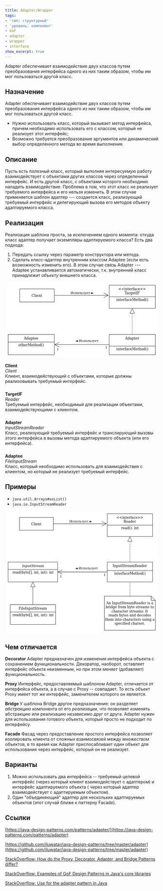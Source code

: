 ```yaml
---
title: Adapter/Wrapper
tags:
- 'тип: структурный'
- 'уровень: компонент'
- GoF
- adapter
- wrapper
- interface
show_excerpt: true
---
```


Adapter обеспечивает взаимодействие двух классов путем преобразования интерфейса
одного из них таким образом, чтобы им мог пользоваться другой класс.

<!--more-->

<style>
    .wrap {
        padding-bottom: 25px;
    }
</style>

## Назначение
Adapter обеспечивает взаимодействие двух классов путем преобразования интерфейса
одного из них таким образом, чтобы им мог пользоваться другой класс.

- Нужно использовать класс, который вызывает метод интерфейса, причем необходимо
    использовать его с классом, который не реализует этот интерфейс;
- Возможно требуется преобразование аргументов или динамический выбор определенного метода
    во время выполнения.

## Описание
Пусть есть полезный класс, который выполняя интересуемую работу взаимодействует
с объектами других классов через определенный интерфейс. И есть другой класс, с
объектами которого необходимо наладить взаимодействие. Проблема в том, что этот
класс не реализует требуемого интерфейса и его нельзя изменить. В этом случае
применяется шаблон адаптер --- создается класс, реализующий требуемый интерфейс
и делегирующий вызова его методов объекту адаптируемого класса.

## Реализация
Реализация шаблона проста, за исключением одного момента: откуда класс адаптер
получает экземпляры адаптируемого класса? Есть два подхода:
1. Передать ссылку через параметр конструктора или метода.
1. Сделать класс-адаптер внутренним классом Adaptee (если есть возможность
изменить его). В этом случае связь Adapter --- Adaptee устанавливается
автоматически, т.к. внутренний класс принадлежит *объекту* внешнего класса.

<p align="center">
  <img src="/assets/images/2021/01/adapter/adapter-class-diagram.png" />
</p>

<div class="grid grid--px-0">
  <div class="cell cell--lg-1 cell--3"><b>Client</b></div>
  <div class="cell cell--auto"><i>Client</i></div>
  <div class="cell cell--lg-12 wrap">Клиент, взаимодействующий с объектами, которые должны реализовывать требуемый интерфейс.</div>

  <div class="cell cell--lg-1 cell--3"><b>TargetIF</b></div>
  <div class="cell cell--auto"><i>Reader</i></div>
  <div class="cell cell--lg-12 wrap">Требуемый интерфейс, необходимый для реализации объектами, взаимодействующими с клиентом.</div>

  <div class="cell cell--lg-1 cell--3"><b>Adapter</b></div>
  <div class="cell cell--auto"><i>InputStreamReader</i></div>
  <div class="cell cell--lg-12 wrap">Класс, реализующий требуемый интерфейс и транслирующий вызовы этого интерфейса в вызовы метода адаптируемого объекта (или его интерфейса).</div>

  <div class="cell cell--lg-1 cell--3"><b>Adaptee</b></div>
  <div class="cell cell--auto"><i>FileInputStream</i></div>
  <div class="cell cell--lg-12">Класс, который необходимо использовать для взаимодействия с клиентом, но который не реализует требуемый интерфейс.</div>
</div>

## Примеры
* `java.util.Arrays#asList()`
* `java.io.InputStreamReader`
<p align="center">
  <img src="/assets/images/2021/01/adapter/adapter-sample.png" />
</p>

## Чем отличается
**Decorator** Adapter предназначен для изменения интерфейса объекта с
сохранением функциональности. Декоратор, наоборот, оставляет интерфейс объекта
неизменным, но при этом меняет (добавляет) функциональность.

**Proxy** Интерфейс, предоставляемый шаблоном Adapter, отличается от интерфейса
объекта, а в случае с Proxy -- совпадает. То есть объект Proxy имеет тот же
интерфейс, заменителем которого он является.

**Bridge** У шаблона Bridge другое предназначение: он разделяет *абстракцию*
компонента от его *реализации*, что позволяет изменять абстракцию или реализацию
независимо друг от друга. Adapter нужен для использования готового объекта,
который просто не подходит по интерфейсу.

**Facade** Фасад через предоставление простого интерфейса позволяет изолировать
клиента от сложных взаимосвязей между *множеством* объектов, в то время как
Adapter приспосабливает *один* объект для использования через интерфейс, который он
не реализует.

## Варианты
1. Можно использовать два интерфейса -- требуемый целевой интерфейс (через
который клиент взаимодействует с адаптером) и интерфейс адаптируемого объекта (
через который адаптер взаимодействует с адаптируемым объектом).
1. Один "объединяющий" адаптер для нескольких адаптируемых объектов (этот случай
ближе к паттерну Facade).

## Ссылки
[https://java-design-patterns.com/patterns/adapter/](https://java-design-patterns.com/patterns/adapter)

[https://github.com/iluwatar/java-design-patterns/tree/master/adapter](https://github.com/iluwatar/java-design-patterns/tree/master/adapter)

[StackOverflow: How do the Proxy, Decorator, Adapter, and Bridge Patterns differ?](https://stackoverflow.com/a/350471/5457525)

[StackOverflow: Examples of GoF Design Patterns in Java's core libraries](https://stackoverflow.com/a/2707195/5457525)

[StackOverflow: Use for the adapter pattern in Java](https://stackoverflow.com/a/3545351/5457525)
